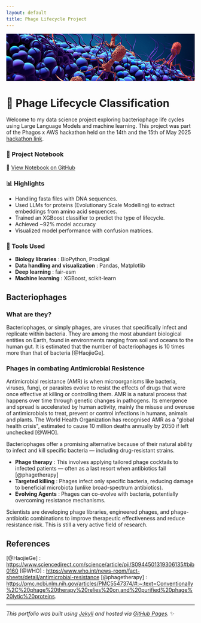 ```yaml
---
layout: default
title: Phage Lifecycle Project
---
```


![Phage cover](assets/images/phage-bacteriophage-main.jpg)
# 🧬 Phage Lifecycle Classification

Welcome to my data science project exploring bacteriophage life cycles using Large Language Models and machine learning. This project was part of the Phagos x AWS hackathon held on the 14th and the 15th of May 2025 [hackathon link](https://hackathon.phagos.org/).

### 📘 Project Notebook

🔗 [View Notebook on GitHub](./phage_lifecycle_hackthon25.ipynb)  


### 📊 Highlights

- Handling fasta files with DNA sequences.
- Used LLMs for proteins (Evolutionary Scale Modelling) to extract embeddings from amino acid sequences.
- Trained an XGBoost classifier to predict the type of lifecycle.
- Achieved ~92% model accuracy
- Visualized model performance with confusion matrices.

### 🔧 Tools Used

- **Biology libraries** : BioPython, Prodigal
- **Data handling and visualization** : Pandas, Matplotlib
- **Deep learning** : fair-esm
- **Machine learning** : XGBoost, scikit-learn

## Bacteriophages

### **What are they?**

Bacteriophages, or simply phages, are viruses that specifically infect and replicate within bacteria. They are among the most abundant biological entities on Earth, found in environments ranging from soil and oceans to the human gut. It is estimated that the number of bacteriophages is 10 times more than that of bacteria [@HaojieGe].

### **Phages in combating Antimicrobial Resistence**

Antimicrobial resistance (AMR) is when microorganisms like bacteria, viruses, fungi, or parasites evolve to resist the effects of drugs that were once effective at killing or controlling them. AMR is a natural process that happens over time through genetic changes in pathogens. Its emergence and spread is accelerated by human activity, mainly the misuse and overuse of antimicrobials to treat, prevent or control infections in humans, animals and plants. The World Health Organization has recognised AMR as a "global health crisis", estimated to cause 10 million deaths annually by 2050 if left unchecked [@WHO].

Bacteriophages offer a promising alternative because of their natural ability to infect and kill specific bacteria — including drug-resistant strains.

- **Phage therapy** : This involves applying tailored phage cocktails to infected patients — often as a last resort when antibiotics fail [@phagetherapy]
- **Targeted killing** : Phages infect only specific bacteria, reducing damage to beneficial microbiota (unlike broad-spectrum antibiotics).
- **Evolving Agents** : Phages can co-evolve with bacteria, potentially overcoming resistance mechanisms.

Scientists are developing phage libraries, engineered phages, and phage-antibiotic combinations to improve therapeutic effectiveness and reduce resistance risk. This is still a very active field of research.


## References

[@HaojieGe] : https://www.sciencedirect.com/science/article/pii/S0944501319306135#bib0160
[@WHO] : https://www.who.int/news-room/fact-sheets/detail/antimicrobial-resistance
[@phagetherapy] : https://pmc.ncbi.nlm.nih.gov/articles/PMC5547374/#:~:text=Conventionally%2C%20phage%20therapy%20relies%20on,and%20purified%20phage%20lytic%20proteins.

---

_This portfolio was built using [Jekyll](https://jekyllrb.com) and hosted via [GitHub Pages](https://pages.github.com)._ ✨
